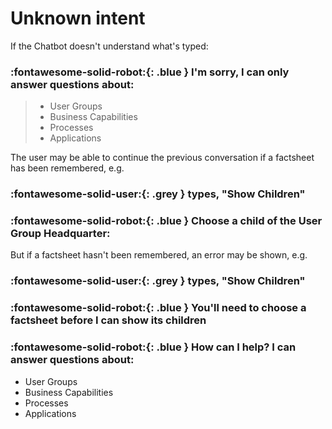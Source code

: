 # Unknown intent

If the Chatbot doesn't understand what's typed: 

### :fontawesome-solid-robot:{: .blue } I'm sorry, I can only answer questions about:

>- User Groups
>- Business Capabilities
>- Processes
>- Applications

The user may be able to continue the previous conversation if a factsheet has been remembered, e.g. 

### :fontawesome-solid-user:{: .grey } types, "Show Children"

### :fontawesome-solid-robot:{: .blue } Choose a child of the User Group Headquarter:


But if a factsheet hasn't been remembered, an error may be shown, e.g.

### :fontawesome-solid-user:{: .grey } types, "Show Children"

### :fontawesome-solid-robot:{: .blue } You'll need to choose a factsheet before I can show its children


### :fontawesome-solid-robot:{: .blue } How can I help? I can answer questions about:

- User Groups
- Business Capabilities
- Processes
- Applications
